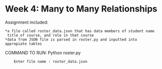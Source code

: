 # Week 4: Many to Many Relationships

Assignment included:

	*a file called roster_data.json that has data members of student name
	 title of course, and role in that course
	*data from JSON file is parsed in roster.py and inputted into appropiate tables

COMMAND TO RUN:
	Python roster.py

		Enter file name : roster_data.json
